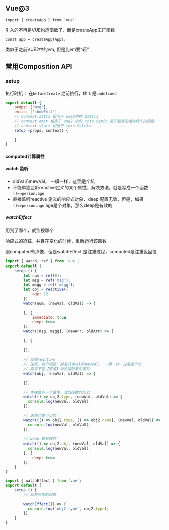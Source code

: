 ## Vue@3

`import { createApp } from 'vue'`

引入的不再是VUE构造函数了，而是createApp工厂函数



`const app = createApp(App);`

类似于之前VUE2中的vm, 但是比vm要“轻”



## 常用Composition API 

### setup

执行时机： 在`beforeCreate` 之前执行，this 是`undefined`

```js
export default {
    props: ['msg'],
    emits: ['showEmit'],
    // context.attrs 相当于 vue2中的 $attrs
    // context.emit 相当于 vue2 中的 this.$emit 用于触发父组件传入的函数
    // context.slots 相当于 this.$slots
    setup (props, context) {
    
	}
}

```

#### computed计算属性



#### watch 监听

* oldVal和newVal， 一模一样，这里是个坑
* 不能单独监听reactive定义的某个属性，解决方法，就是写成一个函数`()=>person.age`
* 直接监听reactive 定义的响应式对象，deep 配置无效，但是，如果`()=>person.age` age是个对象，那么deep是有效的

##### watchEffect

用到了哪个，就监视哪个

响应式的追踪，并且在变化的时候，重新运行该函数

跟computed有点像，但是watchEffect 是注重过程，computed是注重返回值

```js
import { watch, ref } from 'vue';
export default {
    setup () {
        let num = ref(0);
        let msg = ref('msg');
        let msgg = ref('msgg');
        let obj = reactive({
            age: 12
        })
        watch(num, (newVal, oldVal) => {
            
        }, {
            immediate: true,
            deep: true
        });
        watch([msg, msgg], (newArr, oldArr) => {
            
        }, {
            
        });
        
        // 监视reactive
        // 注意，有个问题，就是oldVal和newVal， 一模一样，这里是个坑
        // 而且不能【直接】单独监听某个属性
        watch(obj, (newVal, oldVal) => {
            
        });
        
        // 单独监听一个属性，改成函数的形式
        watch(() => obj2.type, (newVal, oldVal) => {
          console.log(newVal, oldVal);
        });
        
        // 这样也是可以的
        watch([() => obj2.type, () => obj2.name], (newVal, oldVal) => {
          console.log(newVal, oldVal);
        });
        
        // deep 是有效的
        watch(() => obj2.obj, (newVal, oldVal) => {
          console.log(newVal, oldVal);
        }, {
            deep: true
        });
    }
}
```



```js
import { watchEffect } from 'vue';
export default {
    setup () {
        // 非常厉害的函数
        
        watchEffect(() => {
          console.log('obj2.type', obj2.type);
        })
    }
}
```

























